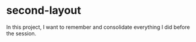 # second-layout
 In this project, I want to remember and consolidate everything I did before the session.
